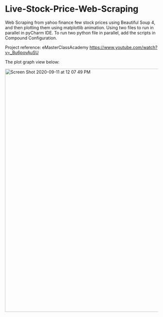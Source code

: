 # Live-Stock-Price-Web-Scraping

Web Scraping from yahoo finance few stock prices using Beautiful Soup 4, and then plotting them using matplotlib animation. Using two files to run in parallel in pyCharm IDE. To run two python file in parallel, add the scripts in Compound Configuration. 

Project reference: eMasterClassAcademy https://www.youtube.com/watch?v=_Bu6povAuSU

The plot graph view below:

<img width="800" alt="Screen Shot 2020-09-11 at 12 07 49 PM" src="https://user-images.githubusercontent.com/27731443/92881599-c17aa480-f42c-11ea-9099-61a0a93b0c0a.png">

